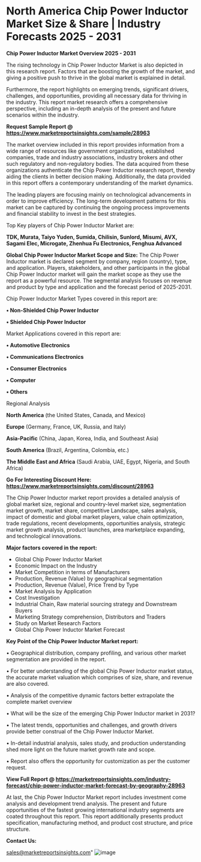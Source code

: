 # North America Chip Power Inductor Market Size & Share | Industry Forecasts 2025 - 2031

<Strong> Chip Power Inductor Market Overview 2025 - 2031</strong>

The rising technology in Chip Power Inductor Market is also depicted in this research report. Factors that are boosting the growth of the market, and giving a positive push to thrive in the global market is explained in detail.

Furthermore, the report highlights on emerging trends, significant drivers, challenges, and opportunities, providing all necessary data for thriving in the industry. This report market research offers a comprehensive perspective, including an in-depth analysis of the present and future scenarios within the industry.

<strong>Request Sample Report @ <a href=https://www.marketreportsinsights.com/sample/28963>https://www.marketreportsinsights.com/sample/28963</a></strong>

The market overview included in this report provides information from a wide range of resources like government organizations, established companies, trade and industry associations, industry brokers and other such regulatory and non-regulatory bodies. The data acquired from these organizations authenticate the Chip Power Inductor research report, thereby aiding the clients in better decision making. Additionally, the data provided in this report offers a contemporary understanding of the market dynamics.

The leading players are focusing mainly on technological advancements in order to improve efficiency. The long-term development patterns for this market can be captured by continuing the ongoing process improvements and financial stability to invest in the best strategies.

Top Key players of Chip Power Inductor Market are:

<strong>TDK, Murata, Taiyo Yuden, Sumida, Chilisin, Sunlord, Misumi, AVX, Sagami Elec, Microgate, Zhenhua Fu Electronics, Fenghua Advanced</strong>

<strong><b>Global Chip Power Inductor Market Scope and Size:</b></strong>
The Chip Power Inductor market is declared segment by company, region (country), type, and application. Players, stakeholders, and other participants in the global Chip Power Inductor market will gain the market scope as they use the report as a powerful resource. The segmental analysis focuses on revenue and product by type and application and the forecast period of 2025-2031.

Chip Power Inductor Market Types covered in this report are:

<strong>• Non-Shielded Chip Power Inductor

• Shielded Chip Power Inductor</strong>

Market Applications covered in this report are:

<strong>• Automotive Electronics

• Communications Electronics

• Consumer Electronics

• Computer

• Others</strong> 

Regional Analysis

<strong>North America</strong> (the United States, Canada, and Mexico)

<strong>Europe</strong> (Germany, France, UK, Russia, and Italy)

<strong>Asia-Pacific</strong> (China, Japan, Korea, India, and Southeast Asia)

<strong>South America</strong> (Brazil, Argentina, Colombia, etc.)

<strong>The Middle East and Africa</strong> (Saudi Arabia, UAE, Egypt, Nigeria, and South Africa)

<strong>Go For Interesting Discount Here: <a href=https://www.marketreportsinsights.com/discount/28963>https://www.marketreportsinsights.com/discount/28963</a></strong>

The Chip Power Inductor market report provides a detailed analysis of global market size, regional and country-level market size, segmentation market growth, market share, competitive Landscape, sales analysis, impact of domestic and global market players, value chain optimization, trade regulations, recent developments, opportunities analysis, strategic market growth analysis, product launches, area marketplace expanding, and technological innovations.

<strong><b>Major factors covered in the report:</b></strong>
<ul>
  <li>Global Chip Power Inductor Market </li>
  <li>Economic Impact on the Industry</li>
  <li>Market Competition in terms of Manufacturers</li>
  <li>Production, Revenue (Value) by geographical segmentation</li>
  <li>Production, Revenue (Value), Price Trend by Type</li>
  <li>Market Analysis by Application</li>
  <li>Cost Investigation</li>
  <li>Industrial Chain, Raw material sourcing strategy and Downstream Buyers</li>
  <li>Marketing Strategy comprehension, Distributors and Traders</li>
  <li>Study on Market Research Factors</li>
  <li>Global Chip Power Inductor Market Forecast</li>
</ul>

<strong><b>Key Point of the Chip Power Inductor Market report:</b></strong>

• Geographical distribution, company profiling, and various other market segmentation are provided in the report.

• For better understanding of the global Chip Power Inductor market status, the accurate market valuation which comprises of size, share, and revenue are also covered.

• Analysis of the competitive dynamic factors better extrapolate the complete market overview

• What will be the size of the emerging Chip Power Inductor market in 2031?

• The latest trends, opportunities and challenges, and growth drivers provide better construal of the Chip Power Inductor Market.

• In-detail industrial analysis, sales study, and production understanding shed more light on the future market growth rate and scope.

• Report also offers the opportunity for customization as per the customer request.

<strong><b>View Full Report @ <a href=https://marketreportsinsights.com/industry-forecast/chip-power-inductor-market-forecast-by-geography-28963>https://marketreportsinsights.com/industry-forecast/chip-power-inductor-market-forecast-by-geography-28963</a></b></strong>


At last, the Chip Power Inductor Market report includes investment come analysis and development trend analysis. The present and future opportunities of the fastest growing international industry segments are coated throughout this report. This report additionally presents product specification, manufacturing method, and product cost structure, and price structure.

<strong>Contact Us:</strong>

sales@marketreportsinsights.com"
![image](https://github.com/user-attachments/assets/360b6318-4856-443d-b5e3-a4e3f45366b3)
